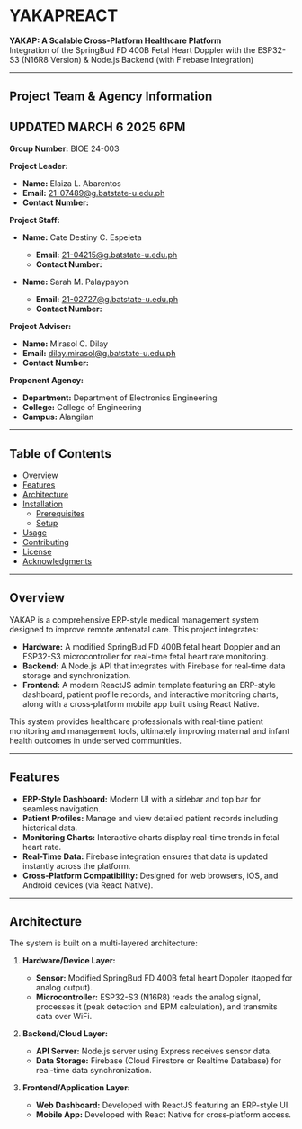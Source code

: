 # YAKAPREACT

**YAKAP: A Scalable Cross‑Platform Healthcare Platform**  
Integration of the SpringBud FD 400B Fetal Heart Doppler with the ESP32-S3 (N16R8 Version) & Node.js Backend (with Firebase Integration)

---

## Project Team & Agency Information
## UPDATED MARCH 6 2025 6PM

**Group Number:** BIOE 24-003

**Project Leader:**  
- **Name:** Elaiza L. Abarentos  
- **Email:** [21-07489@g.batstate-u.edu.ph](mailto:21-07489@g.batstate-u.edu.ph)  
- **Contact Number:** 

**Project Staff:**  
- **Name:** Cate Destiny C. Espeleta  
  - **Email:** [21-04215@g.batstate-u.edu.ph](mailto:21-04215@g.batstate-u.edu.ph)  
  - **Contact Number:** 

- **Name:** Sarah M. Palaypayon  
  - **Email:** [21-02727@g.batstate-u.edu.ph](mailto:21-02727@g.batstate-u.edu.ph)  
  - **Contact Number:**

**Project Adviser:**  
- **Name:** Mirasol C. Dilay  
- **Email:** [dilay.mirasol@g.batstate-u.edu.ph](mailto:dilay.mirasol@g.batstate-u.edu.ph)  
- **Contact Number:**

**Proponent Agency:**  
- **Department:** Department of Electronics Engineering  
- **College:** College of Engineering  
- **Campus:** Alangilan

---

## Table of Contents

- [Overview](#overview)
- [Features](#features)
- [Architecture](#architecture)
- [Installation](#installation)
  - [Prerequisites](#prerequisites)
  - [Setup](#setup)
- [Usage](#usage)
- [Contributing](#contributing)
- [License](#license)
- [Acknowledgments](#acknowledgments)

---

## Overview

YAKAP is a comprehensive ERP-style medical management system designed to improve remote antenatal care. This project integrates:

- **Hardware:** A modified SpringBud FD 400B fetal heart Doppler and an ESP32-S3 microcontroller for real-time fetal heart rate monitoring.
- **Backend:** A Node.js API that integrates with Firebase for real‑time data storage and synchronization.
- **Frontend:** A modern ReactJS admin template featuring an ERP-style dashboard, patient profile records, and interactive monitoring charts, along with a cross‑platform mobile app built using React Native.

This system provides healthcare professionals with real-time patient monitoring and management tools, ultimately improving maternal and infant health outcomes in underserved communities.

---

## Features

- **ERP-Style Dashboard:** Modern UI with a sidebar and top bar for seamless navigation.
- **Patient Profiles:** Manage and view detailed patient records including historical data.
- **Monitoring Charts:** Interactive charts display real-time trends in fetal heart rate.
- **Real-Time Data:** Firebase integration ensures that data is updated instantly across the platform.
- **Cross-Platform Compatibility:** Designed for web browsers, iOS, and Android devices (via React Native).

---

## Architecture

The system is built on a multi-layered architecture:

1. **Hardware/Device Layer:**
   - **Sensor:** Modified SpringBud FD 400B fetal heart Doppler (tapped for analog output).
   - **Microcontroller:** ESP32-S3 (N16R8) reads the analog signal, processes it (peak detection and BPM calculation), and transmits data over WiFi.

2. **Backend/Cloud Layer:**
   - **API Server:** Node.js server using Express receives sensor data.
   - **Data Storage:** Firebase (Cloud Firestore or Realtime Database) for real-time data synchronization.

3. **Frontend/Application Layer:**
   - **Web Dashboard:** Developed with ReactJS featuring an ERP-style UI.
   - **Mobile App:** Developed with React Native for cross‑platform access.


